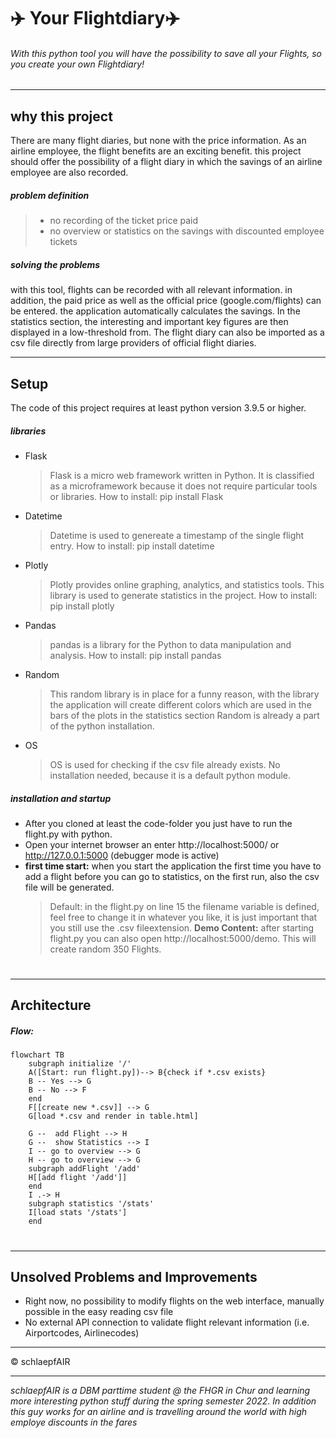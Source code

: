 # ✈️ Your Flightdiary✈️
###### With this python tool you will have the possibility to save all your Flights, so you create your own Flightdiary!

***
## why this project 
There are many flight diaries, but none with the price information. As an airline employee, the flight benefits are an exciting benefit. this project should offer the possibility of a flight diary in which the savings of an airline employee are also recorded.

##### problem definition
> - no recording of the ticket price paid
> - no overview or statistics on the savings with discounted employee tickets

##### solving the problems
with this tool, flights can be recorded with all relevant information. in addition, the paid price as well as the official price (google.com/flights) can be entered. the application automatically calculates the savings. In the statistics section, the interesting and important key figures are then displayed in a low-threshold from. The flight diary can also be imported as a csv file directly from large providers of official flight diaries.

***
## Setup 
The code of this project requires at least python version 3.9.5 or higher.
##### libraries

* Flask
    > Flask is a micro web framework written in Python. It is classified as a microframework because it does not require particular tools or libraries.
    How to install: pip install Flask
* Datetime
    > Datetime is used to genereate a timestamp of the single flight entry.
    How to install: pip install datetime
* Plotly
    > Plotly provides online graphing, analytics, and statistics tools. This library is used to generate statistics in the project. 
    How to install: pip install plotly
* Pandas
    > pandas is a library for the Python to data manipulation and analysis.
    How to install: pip install pandas
* Random
    > This random library is in place for a funny reason, with the library the application will create different colors which are used in the bars of the plots in the statistics section
    Random is already a part of the python installation. 
* OS
    > OS is used for checking if the csv file already exists. 
    > No installation needed, because it is a default python module. 

##### installation and startup 
- After you cloned at least the code-folder you just have to run the flight.py with python. 
- Open your internet browser an enter http://localhost:5000/ or http://127.0.0.1:5000 (debugger mode is active)
- **first time start:** when you start the application the first time you have to add a flight before you can go to statistics, on the first run, also the csv file will be generated. 
    > Default: in the flight.py on line 15 the filename variable is defined, feel free to change it in whatever you like, it is just important that you still use the .csv fileextension.
    > **Demo Content:** after starting flight.py you can also open http://localhost:5000/demo. This will create random 350 Flights.
#
***
## Architecture
##### _Flow_: 

```mermaid
flowchart TB
    subgraph initialize '/'
    A([Start: run flight.py])--> B{check if *.csv exists}
    B -- Yes --> G
    B -- No --> F
    end
    F[[create new *.csv]] --> G
    G[load *.csv and render in table.html]

    G --  add Flight --> H
    G --  show Statistics --> I
    I -- go to overview --> G
    H -- go to overview --> G
    subgraph addFlight '/add' 
    H[[add flight '/add']]
    end
    I .-> H
    subgraph statistics '/stats'
    I[load stats '/stats']
    end
```
#
***
## Unsolved Problems and Improvements
- Right now, no possibility to modify flights on the web interface, manually possible in the easy reading csv file
- No external API connection to validate flight relevant information (i.e. Airportcodes, Airlinecodes)

***

© schlaepfAIR 
***
_schlaepfAIR is a DBM parttime student @ the FHGR in Chur and learning more interesting python stuff during the spring semester 2022. In addition this guy works for an airline and is travelling around the world with high employe discounts in the fares_
